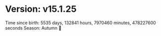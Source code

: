 # Version: v15.1.25
Time since birth: 5535 days, 132841 hours, 7970460 minutes, 478227600 seconds
Season: Autumn 🍁
